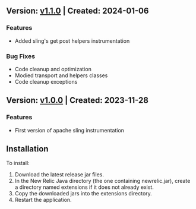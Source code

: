 ## Version: [v1.1.0](https://github.com/newrelic-experimental/newrelic-java-apache-sling/releases/tag/v1.1.0) | Created: 2024-01-06
### Features
- Added sling's get post helpers instrumentation

### Bug Fixes
- Code cleanup and optimization
- Modied transport and helpers classes
- Code cleanup exceptions

## Version: [v1.0.0](https://github.com/newrelic-experimental/newrelic-java-apache-sling/releases/tag/v1.0.0) | Created: 2023-11-28
### Features
- First version of apache sling instrumentation

## Installation

To install:

1. Download the latest release jar files.
2. In the New Relic Java directory (the one containing newrelic.jar), create a directory named extensions if it does not already exist.
3. Copy the downloaded jars into the extensions directory.
4. Restart the application.   
